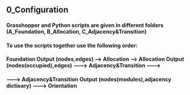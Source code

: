 ## 0_Configuration
#### Grasshopper and Python scripts are given in different folders (A_Foundation, B_Allocation, C_Adjacency&Transition)
#### To use the scripts together use the following order:
#### Foundation Output (nodes,edges) --> Allocation --> Allocation Output (nodes(occupied),edges) ---> Adjacency&Transition ---> 
#### ---> Adjacency&Transition Output (nodes(modules),adjacency dictioary) ---> Orientation
